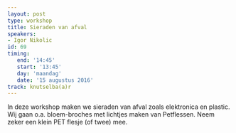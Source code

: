 ```yaml
---
layout: post
type: workshop
title: Sieraden van afval
speakers:
- Igor Nikolic
id: 69
timing: 
   end: '14:45'
   start: '13:45'
   day: 'maandag'
   date: '15 augustus 2016'
track: knutselba(a)r
---
```

In deze workshop maken we sieraden van afval zoals elektronica en plastic. Wij gaan o.a. bloem-broches met lichtjes maken van Petflessen. Neem zeker een klein PET flesje (of twee) mee.
